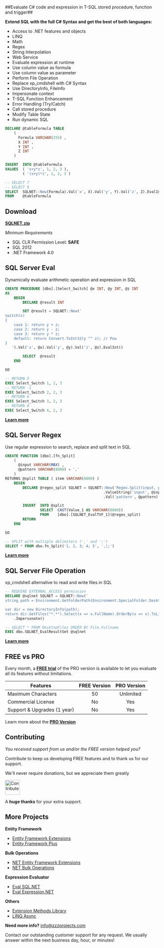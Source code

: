 ##Evaluate C# code and expression in T-SQL stored procedure, function and trigger##

**Extend SQL with the full C# Syntax and get the best of both languages:**

- Access to .NET features and objects
 - LINQ
 - Math
 - Regex
 - String Interpolation
 - Web Service
- Evaluate expression at runtime
 - Use column value as formula
 - Use column value as parameter
- Perform File Operation
 - Replace xp_cmdshell with C# Syntax
 - Use DirectoryInfo, FileInfo
 - Impersonate context
- T-SQL Function Enhancement
 - Error Handling (Try/Catch)
 - Call stored procedure
 - Modify Table State
 - Run dynamic SQL
 
    
```sql
DECLARE @tableFormula TABLE
    (
      Formula VARCHAR(255) ,
      X INT ,
      Y INT ,
      Z INT
    )

INSERT  INTO @tableFormula
VALUES  ( 'x+y*z', 1, 2, 3 ),
        ( '(x+y)*z', 1, 2, 3 )

-- SELECT 7
-- SELECT 9
SELECT  SQLNET::New(Formula).Val('x', X).Val('y', Y).Val('z', Z).EvalInt()
FROM    @tableFormula
```

## Download
**[SQLNET.zip](https://github.com/zzzprojects/Eval-SQL.NET/releases)**

_Minimum Requirements_
- SQL CLR Permission Level: **SAFE**
- SQL 2012
- .NET Framework 4.0

## SQL Server Eval
Dynamically evaluate arithmetic operation and expression in SQL

```sql
CREATE PROCEDURE [dbo].[Select_Switch] @x INT, @y INT, @z INT
AS
    BEGIN
        DECLARE @result INT

        SET @result = SQLNET::New('
switch(x)
{
    case 1: return y + z;
    case 2: return y - z;
    case 3: return y * z;
    default: return Convert.ToInt32(y ^^ z); // Pow
}
   ').Val('x', @x).Val('y', @y).Val('z', @z).EvalInt()

        SELECT  @result
    END

GO

-- RETURN 5
EXEC Select_Switch 1, 2, 3
-- RETURN -1
EXEC Select_Switch 2, 2, 3
-- RETURN 6
EXEC Select_Switch 3, 2, 3
-- RETURN 8
EXEC Select_Switch 4, 2, 3
```

**[Learn more](https://github.com/zzzprojects/Eval-SQL.NET/wiki/SQL-Server-Eval-%7C-Dynamically-evaluate-arithmetic-operation-and-expression-in-SQL)**

## SQL Server Regex
Use regular expression to search, replace and split text in SQL

```sql
CREATE FUNCTION [dbo].[fn_Split]
    (
      @input VARCHAR(MAX) ,
      @pattern VARCHAR(8000) = ','
    )
RETURNS @split TABLE ( item VARCHAR(8000) )
    BEGIN
        DECLARE @regex_split SQLNET = SQLNET::New('Regex.Split(input, pattern)')
                                             .ValueString('input', @input)
                                             .Val('pattern', @pattern)

        INSERT  INTO @split
                SELECT  CAST(Value_1 AS VARCHAR(8000))
                FROM    [dbo].[SQLNET_EvalTVF_1](@regex_split)
        RETURN
    END

GO

-- SPLIT with multiple delimiters (',' and ';')
SELECT * FROM dbo.fn_Split('1, 2, 3; 4; 5', ',|;')
```

**[Learn more](https://github.com/zzzprojects/Eval-SQL.NET/wiki/SQL-Server-Regex-%7C-Use-regular-expression-to-search,-replace-and-split-text-in-SQL)**

## SQL Server File Operation 
xp_cmdshell alternative to read and write files in SQL

```sql
-- REQUIRE EXTERNAL_ACCESS permission
DECLARE @sqlnet SQLNET = SQLNET::New('
string path = Environment.GetFolderPath(Environment.SpecialFolder.Desktop);

var dir = new DirectoryInfo(path);
return dir.GetFiles("*.*").Select(x => x.FullName).OrderBy(x => x).ToList();')
    .Impersonate()

-- SELECT * FROM DesktopFiles ORDER BY File.Fullname
EXEC dbo.SQLNET_EvalResultSet @sqlnet
```

**[Learn more](https://github.com/zzzprojects/Eval-SQL.NET/wiki/SQL-Server-File-Operation-%7C-xp_cmdshell-alternative-to-read-and-write-files-in-SQL)**

## FREE vs PRO

Every month, a **[FREE trial](https://github.com/zzzprojects/Eval-SQL.NET/releases)** of the PRO version is available to let you evaluate all its features without limitations.

Features | FREE Version | PRO Version
------------ | :-------------: | :-------------:
Maximum Characters | 50 | Unlimited
Commercial License | No | Yes
Support & Upgrades (1 year) | No | Yes

Learn more about the **[PRO Version](http://eval-sql.net/#pro)**

## Contributing
_You received support from us and/or the FREE version helped you?_

Contribute to keep us developing FREE features and to thank us for our support.

We'll never require donations, but we appreciate them greatly

<a href="http://www.zzzprojects.com/contribute/" target="_blank"><img src="http://www.zzzprojects.com/images/paypal-contribute.png" alt="Contribute" height="48"></a>

A **huge thanks** for your extra support.


## More Projects

**Entity Framework**
- [Entity Framework Extensions](http://www.zzzprojects.com/products/dotnet-development/entity-framework-extensions/)
- [Entity Framework Plus](https://github.com/zzzprojects/EntityFramework-Plus)

**Bulk Operations**
- [NET Entity Framework Extensions](http://www.zzzprojects.com/products/dotnet-development/entity-framework-extensions/)
- [NET Bulk Operations](http://www.zzzprojects.com/products/dotnet-development/bulk-operations/)

**Expression Evaluator**
- [Eval SQL.NET](https://github.com/zzzprojects/Eval-SQL.NET)
- [Eval Expression.NET](https://github.com/zzzprojects/Eval-Expression.NET)

**Others**
- [Extension Methods Library](https://github.com/zzzprojects/Z.ExtensionMethods/)
- [LINQ Async](https://github.com/zzzprojects/Linq-AsyncExtensions)

**Need more info?** info@zzzprojects.com

Contact our outstanding customer support for any request. We usually answer within the next business day, hour, or minutes!
